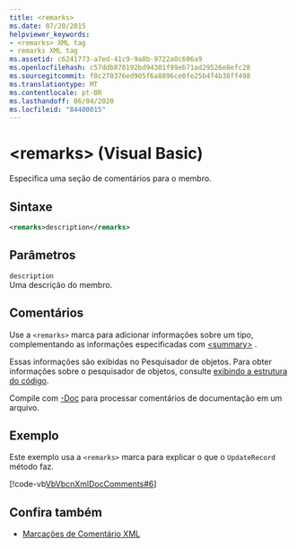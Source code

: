 ```yaml
---
title: <remarks>
ms.date: 07/20/2015
helpviewer_keywords:
- <remarks> XML tag
- remarks XML tag
ms.assetid: c6241773-a7ed-41c9-9a8b-9722a0c606a9
ms.openlocfilehash: c57ddb870192bd94301f99eb71ad29526e8efc28
ms.sourcegitcommit: f8c270376ed905f6a8896ce0fe25b4f4b38ff498
ms.translationtype: MT
ms.contentlocale: pt-BR
ms.lasthandoff: 06/04/2020
ms.locfileid: "84400015"
---
```

# <a name="remarks-visual-basic"></a>\<remarks> (Visual Basic)
Especifica uma seção de comentários para o membro.  
  
## <a name="syntax"></a>Sintaxe  
  
```xml  
<remarks>description</remarks>  
```  
  
## <a name="parameters"></a>Parâmetros  
 `description`  
 Uma descrição do membro.  
  
## <a name="remarks"></a>Comentários  
 Use a `<remarks>` marca para adicionar informações sobre um tipo, complementando as informações especificadas com [\<summary>](summary.md) .  
  
 Essas informações são exibidas no Pesquisador de objetos. Para obter informações sobre o pesquisador de objetos, consulte [exibindo a estrutura do código](/visualstudio/ide/viewing-the-structure-of-code).  
  
 Compile com [-Doc](../../reference/command-line-compiler/doc.md) para processar comentários de documentação em um arquivo.  
  
## <a name="example"></a>Exemplo  
 Este exemplo usa a `<remarks>` marca para explicar o que o `UpdateRecord` método faz.  
  
 [!code-vb[VbVbcnXmlDocComments#6](~/samples/snippets/visualbasic/VS_Snippets_VBCSharp/VbVbcnXmlDocComments/VB/Class1.vb#6)]  
  
## <a name="see-also"></a>Confira também

- [Marcações de Comentário XML](index.md)
